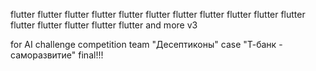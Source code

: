 flutter flutter flutter flutter flutter flutter flutter flutter flutter flutter flutter flutter flutter flutter flutter flutter and more v3

for AI challenge competition team "Десептиконы" case "Т-банк - саморазвитие" final!!!
